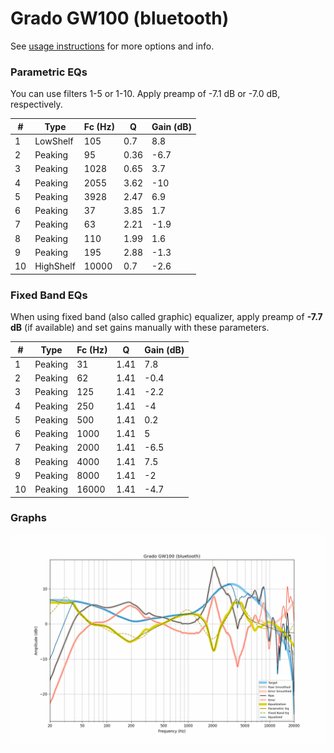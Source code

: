 # Grado GW100 (bluetooth)
See [usage instructions](https://github.com/jaakkopasanen/AutoEq#usage) for more options and info.

### Parametric EQs
You can use filters 1-5 or 1-10. Apply preamp of -7.1 dB or -7.0 dB, respectively.

|   # | Type      |   Fc (Hz) |    Q |   Gain (dB) |
|-----|-----------|-----------|------|-------------|
|   1 | LowShelf  |       105 | 0.7  |         8.8 |
|   2 | Peaking   |        95 | 0.36 |        -6.7 |
|   3 | Peaking   |      1028 | 0.65 |         3.7 |
|   4 | Peaking   |      2055 | 3.62 |       -10   |
|   5 | Peaking   |      3928 | 2.47 |         6.9 |
|   6 | Peaking   |        37 | 3.85 |         1.7 |
|   7 | Peaking   |        63 | 2.21 |        -1.9 |
|   8 | Peaking   |       110 | 1.99 |         1.6 |
|   9 | Peaking   |       195 | 2.88 |        -1.3 |
|  10 | HighShelf |     10000 | 0.7  |        -2.6 |

### Fixed Band EQs
When using fixed band (also called graphic) equalizer, apply preamp of **-7.7 dB** (if available) and set gains manually with these parameters.

|   # | Type    |   Fc (Hz) |    Q |   Gain (dB) |
|-----|---------|-----------|------|-------------|
|   1 | Peaking |        31 | 1.41 |         7.8 |
|   2 | Peaking |        62 | 1.41 |        -0.4 |
|   3 | Peaking |       125 | 1.41 |        -2.2 |
|   4 | Peaking |       250 | 1.41 |        -4   |
|   5 | Peaking |       500 | 1.41 |         0.2 |
|   6 | Peaking |      1000 | 1.41 |         5   |
|   7 | Peaking |      2000 | 1.41 |        -6.5 |
|   8 | Peaking |      4000 | 1.41 |         7.5 |
|   9 | Peaking |      8000 | 1.41 |        -2   |
|  10 | Peaking |     16000 | 1.41 |        -4.7 |

### Graphs
![](./Grado%20GW100%20(bluetooth).png)
